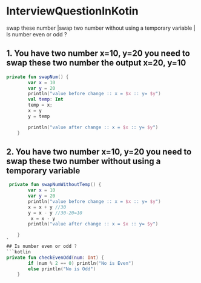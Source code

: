 # InterviewQuestionInKotin
swap these  number |swap  two number without using a temporary variable | Is number even or odd ?
##  1. You have two number x=10, y=20 you need to swap these two number the output x=20, y=10
``` kotlin
private fun swapNum() {
        var x = 10
        var y = 20
        println("value before change :: x = $x :: y= $y")
        val temp: Int
        temp = x;
        x = y
        y = temp

        println("value after change :: x = $x :: y= $y")
    }
```
##  2. You have two number x=10, y=20 you need to swap these two number without using a temporary variable
```kotlin
 private fun swapNumWithoutTemp() {
        var x = 10
        var y = 20
        println("value before change :: x = $x :: y= $y")
        x = x + y //30
        y = x - y //30-20=10
         x = x - y
        println("value after change :: x = $x :: y= $y")

    }
`
## Is number even or odd ?
```kotlin
private fun checkEvenOdd(num: Int) {
        if (num % 2 == 0) println("No is Even")
        else println("No is Odd")
    }
```
